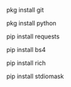 pkg install git

pkg install python

pip install requests

pip install bs4

pip install rich

pip install stdiomask
